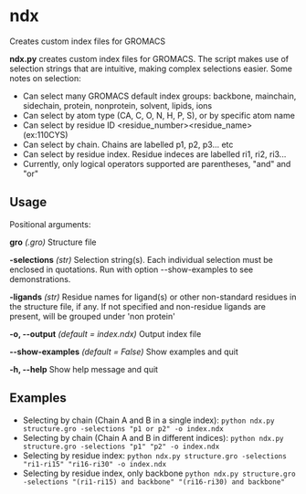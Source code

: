 # ndx
Creates custom index files for GROMACS


**ndx.py** creates custom index files for GROMACS. The script makes use of selection strings that are intuitive, making complex selections easier.
Some notes on selection:
* Can select many GROMACS default index groups: backbone, mainchain, sidechain, protein, nonprotein, solvent, lipids, ions
* Can select by atom type (CA, C, O, N, H, P, S), or by specific atom name
* Can select by residue ID <residue_number><residue_name> (ex:110CYS)
* Can select by chain. Chains are labelled p1, p2, p3... etc
* Can select by residue index. Residue indeces are labelled ri1, ri2, ri3...
* Currently, only logical operators supported are parentheses, "and" and "or" 

## Usage
Positional arguments:

**gro** _(.gro)_ Structure file

**-selections** _(str)_ Selection string(s). Each individual selection must be enclosed in quotations. Run with option --show-examples to see demonstrations.

**-ligands** _(str)_ Residue names for ligand(s) or other non-standard residues in the structure file, if any. If not specified and non-residue ligands are present, will be grouped under 'non protein'

**-o, --output** _(default = index.ndx)_ Output index file

**--show-examples** _(default = False)_ Show examples and quit 

**-h, --help** Show help message and quit

## Examples
* Selecting by chain (Chain A and B in a single index): `python ndx.py structure.gro -selections "p1 or p2" -o index.ndx`
* Selecting by chain (Chain A and B in different indices): `python ndx.py structure.gro -selections "p1" "p2" -o index.ndx`
* Selecting by residue index: `python ndx.py structure.gro -selections "ri1-ri15" "ri16-ri30" -o index.ndx`
* Selecting by residue index, only backbone `python ndx.py structure.gro -selections "(ri1-ri15) and backbone" "(ri16-ri30) and backbone"`
